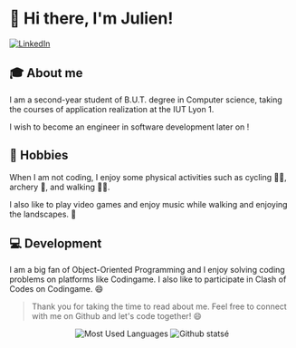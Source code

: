 # 👋 Hi there, I'm Julien!

[![LinkedIn](https://img.shields.io/badge/LinkedIn-blue?logo=linkedin&style=flat-square&link=https://www.linkedin.com/in/julien-linget/)](https://www.linkedin.com/in/julien-linget/)


## 🎓 About me
I am a second-year student of B.U.T. degree in Computer science, taking the courses of application realization at the IUT Lyon 1.

I wish to become an engineer in software development later on !

## 🚴 Hobbies
When I am not coding, I enjoy some physical activities such as cycling 🚴‍♂️, archery 🏹, and walking 🚶‍♂️.

I also like to play video games and enjoy music while walking and enjoying the landscapes. 🎵

## 💻 Development
I am a big fan of Object-Oriented Programming and I enjoy solving coding problems on platforms like Codingame. I also like to participate in Clash of Codes on Codingame. 😄

>Thank you for taking the time to read about me. Feel free to connect with me on Github and let's code together! 😄

<div align=center>
  <img alt="Most Used Languages" src ="https://github-readme-stats.vercel.app/api/top-langs/?username=neswatch&hide=html&langs_count=6&hide_border=true&theme=synthwave&custom_title=My%20Most%20Used%20Languages&count_private=true">
  <img alt="Github statsé" src="https://github-readme-stats.vercel.app/api?username=neswatch&count_private=true&theme=synthwave">
</div>

